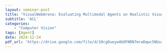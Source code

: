 ```yaml
---
layout: seminar-post
title: "VisualWebArena: Evaluating Multimodal Agents on Realistic Visually Grounded Web Tasks"
subtitle: 'ACL'
categories:
    - "Computer Vision"
tags: [Agent]
date: 2024-12-24
pdf_url: 'https://drive.google.com/file/d/10cgOueyw4bOFNRN7mrwDqwc5NUuzm7A0/preview'
---
```

